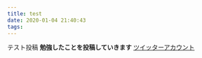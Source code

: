 ```yaml
---
title: test
date: 2020-01-04 21:40:43
tags:
---
```

テスト投稿
**勉強したことを投稿していきます**
[ツイッターアカウント](https://twitter.com/komesunchu)
